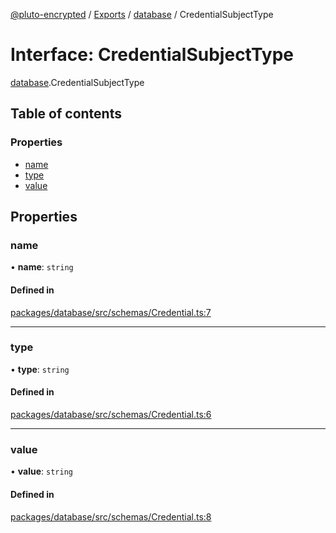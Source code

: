 [@pluto-encrypted](../README.md) / [Exports](../modules.md) / [database](../modules/database.md) / CredentialSubjectType

# Interface: CredentialSubjectType

[database](../modules/database.md).CredentialSubjectType

## Table of contents

### Properties

- [name](database.CredentialSubjectType.md#name)
- [type](database.CredentialSubjectType.md#type)
- [value](database.CredentialSubjectType.md#value)

## Properties

### name

• **name**: `string`

#### Defined in

[packages/database/src/schemas/Credential.ts:7](https://github.com/atala-community-projects/pluto-encrypted/blob/44f9334/packages/database/src/schemas/Credential.ts#L7)

___

### type

• **type**: `string`

#### Defined in

[packages/database/src/schemas/Credential.ts:6](https://github.com/atala-community-projects/pluto-encrypted/blob/44f9334/packages/database/src/schemas/Credential.ts#L6)

___

### value

• **value**: `string`

#### Defined in

[packages/database/src/schemas/Credential.ts:8](https://github.com/atala-community-projects/pluto-encrypted/blob/44f9334/packages/database/src/schemas/Credential.ts#L8)
